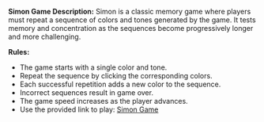 **Simon Game Description:**
Simon is a classic memory game where players must repeat a sequence of colors and tones generated by the game. It tests memory and concentration as the sequences become progressively longer and more challenging.

**Rules:**
- The game starts with a single color and tone.
- Repeat the sequence by clicking the corresponding colors.
- Each successful repetition adds a new color to the sequence.
- Incorrect sequences result in game over.
- The game speed increases as the player advances.
- Use the provided link to play: [Simon Game](https://hellojeeban.github.io/Simon_Game_Js_JQuery/)
